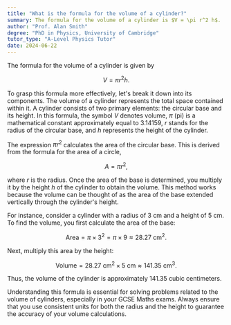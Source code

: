 ```yaml
---
title: "What is the formula for the volume of a cylinder?"
summary: The formula for the volume of a cylinder is $V = \pi r^2 h$.
author: "Prof. Alan Smith"
degree: "PhD in Physics, University of Cambridge"
tutor_type: "A-Level Physics Tutor"
date: 2024-06-22
---
```


The formula for the volume of a cylinder is given by 

$$
V = \pi r^2 h.
$$

To grasp this formula more effectively, let's break it down into its components. The volume of a cylinder represents the total space contained within it. A cylinder consists of two primary elements: the circular base and its height. In this formula, the symbol $V$ denotes volume, $\pi$ (pi) is a mathematical constant approximately equal to $3.14159$, $r$ stands for the radius of the circular base, and $h$ represents the height of the cylinder.

The expression $\pi r^2$ calculates the area of the circular base. This is derived from the formula for the area of a circle, 

$$
A = \pi r^2,
$$ 

where $r$ is the radius. Once the area of the base is determined, you multiply it by the height $h$ of the cylinder to obtain the volume. This method works because the volume can be thought of as the area of the base extended vertically through the cylinder's height.

For instance, consider a cylinder with a radius of $3$ cm and a height of $5$ cm. To find the volume, you first calculate the area of the base:

$$
\text{Area} = \pi \times 3^2 = \pi \times 9 \approx 28.27 \text{ cm}^2.
$$

Next, multiply this area by the height:

$$
\text{Volume} = 28.27 \text{ cm}^2 \times 5 \text{ cm} \approx 141.35 \text{ cm}^3.
$$

Thus, the volume of the cylinder is approximately $141.35$ cubic centimeters.

Understanding this formula is essential for solving problems related to the volume of cylinders, especially in your GCSE Maths exams. Always ensure that you use consistent units for both the radius and the height to guarantee the accuracy of your volume calculations.
    
